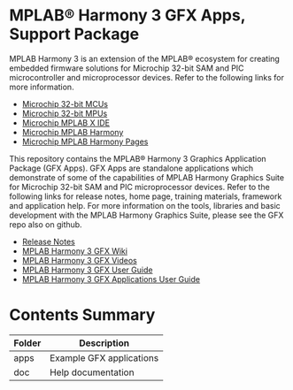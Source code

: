 # MPLAB® Harmony 3 GFX Apps, Support Package

MPLAB Harmony 3 is an extension of the MPLAB® ecosystem for creating
embedded firmware solutions for Microchip 32-bit SAM and PIC microcontroller
and microprocessor devices.  Refer to the following links for more information.
 - [Microchip 32-bit MCUs](https://www.microchip.com/design-centers/32-bit)
 - [Microchip 32-bit MPUs](https://www.microchip.com/design-centers/32-bit-mpus)
 - [Microchip MPLAB X IDE](https://www.microchip.com/mplab/mplab-x-ide)
 - [Microchip MPLAB Harmony](https://www.microchip.com/mplab/mplab-harmony)
 - [Microchip MPLAB Harmony Pages](https://microchip-mplab-harmony.github.io/)

This repository contains the MPLAB® Harmony 3 Graphics Application Package (GFX Apps). GFX Apps are standalone applications which demonstrate of some of the capabilities of MPLAB Harmony Graphics Suite for Microchip 32-bit SAM and PIC microprocessor devices.  Refer to
the following links for release notes, home page, training materials, framework and application help.
For more information on the tools, libraries and basic development with the MPLAB Harmony Graphics Suite, please see the GFX repo also on github.
 - [Release Notes](./release_notes.md)
 - [MPLAB Harmony 3 GFX Wiki](https://github.com/Microchip-MPLAB-Harmony/gfx/wiki)
 - [MPLAB Harmony 3 GFX Videos](https://www.youtube.com/playlist?list=PL9B4edd-p2ag5xsIIHhja-caKYY7AKPxe)
 - [MPLAB Harmony 3 GFX User Guide](https://microchip-mplab-harmony.github.io/gfx)
 - [MPLAB Harmony 3 GFX Applications User Guide](https://microchip-mplab-harmony.github.io/gfx_apps)

# Contents Summary

| Folder     | Description                                  |
|------------|----------------------------------------------|
| apps       | Example GFX applications |
| doc        | Help documentation                   |

